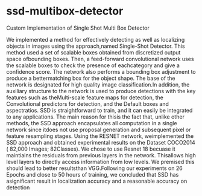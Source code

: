 # ssd-multibox-detector
Custom Implementation of Single Shot Multi Box Detector

We implemented a  method for effectively detecting as well  as localizing objects in images  using the approach,named  Single-Shot  Detector.  This  method  used  a  set  of  scalable  boxes  obtained  from  discretized  output  space  ofbounding boxes. Then, a feed-forward convolutional network uses the scalable boxes to check the presence of eachcategory  and  give  a  confidence  score.  The  network  also  performs  a  bounding  box  adjustment  to  produce  a  bettermatching  box  for  the  object  shape.  The  base  of  the  network  is  designated  for  high  quality  image  classification.In  addition,  the  auxiliary  structure  to  the  network  is  used  to  produce  detections  with  the  key  features  such  as  theMulti-scale feature maps for detection, the Convolutional predictors for detection, and the Default boxes and aspectratios. SSD is straightforward to train, and it can easily be integrated to any applications. The main reason for thisis  the  fact  that,  unlike  other  methods,  the  SSD  approach  encapsulates  all  computation  in  a  single  network  since  itdoes not use proposal generation and subsequent pixel or feature resampling stages. Using the RESNET network, weimplemented  the  SSD  approach  and  obtained  experimental  results  on  the  Dataset  COCO2014  (  82,000  Images;  82Classes).  We  chose  to  use  Resnet  18  becuase  it  maintiains  the  residuals  from  previous  layers  in  the  network.  Thisallows high level layers to directly access information from low levels. We premised this should lead to better resultsthan VGG.Following our experiments on 26 Epochs and close to 50 hours of training, we concluded that SSD has asignificant result in localization accuracy and a reasonable accuracy on detection
